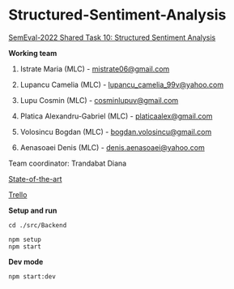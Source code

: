 # Structured-Sentiment-Analysis

[SemEval-2022 Shared Task 10: Structured Sentiment Analysis](https://competitions.codalab.org/competitions/33556#learn_the_details-overview)

**Working team**

1.  Istrate Maria (MLC) - mistrate06@gmail.com
    
2.  Lupancu Camelia (MLC) - lupancu_camelia_99v@yahoo.com
    
3.  Lupu Cosmin (MLC) - cosminlupuv@gmail.com
    
4.  Platica Alexandru-Gabriel (MLC) - platicaalex@gmail.com
    
5.  Volosincu Bogdan (MLC) - bogdan.volosincu@gmail.com

6. Aenasoaei Denis (MLC) - denis.aenasoaei@yahoo.com

Team coordinator: Trandabat Diana

[State-of-the-art](https://docs.google.com/document/d/1pc6v_ZByhtzvtFANLknnSOkIbzNAgMqH7ZdvuvMxwQA/edit?usp=sharing)

[Trello](https://trello.com/b/aIm9POpX/structured-sentiment-analysis)



**Setup and run**

```cd ./src/Backend```

```
npm setup
npm start
```

**Dev mode**

`npm start:dev`